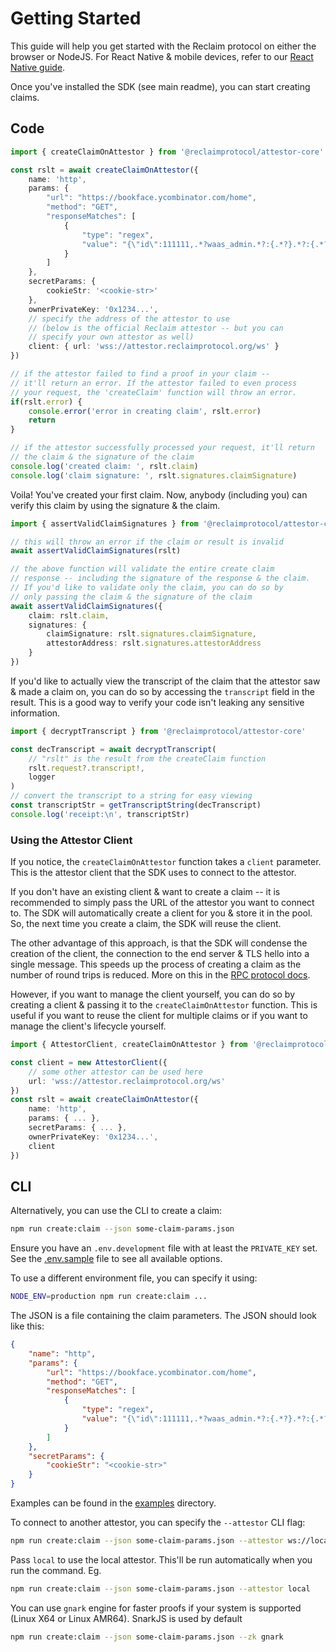 # Getting Started

This guide will help you get started with the Reclaim protocol on either the browser or NodeJS. For React Native & mobile devices, refer to our [React Native guide](docs/browser-rpc.md).

Once you've installed the SDK (see main readme), you can start creating claims.

## Code

```ts
import { createClaimOnAttestor } from '@reclaimprotocol/attestor-core'

const rslt = await createClaimOnAttestor({
	name: 'http',
	params: {
		"url": "https://bookface.ycombinator.com/home",
		"method": "GET",
		"responseMatches": [
			{
				"type": "regex",
				"value": "{\"id\":111111,.*?waas_admin.*?:{.*?}.*?:{.*?}.*?(?:full_name|first_name).*?}"
			}
		]
	},
	secretParams: {
		cookieStr: '<cookie-str>'
	},
	ownerPrivateKey: '0x1234...',
	// specify the address of the attestor to use
	// (below is the official Reclaim attestor -- but you can
	// specify your own attestor as well)
	client: { url: 'wss://attestor.reclaimprotocol.org/ws' }
})

// if the attestor failed to find a proof in your claim --
// it'll return an error. If the attestor failed to even process
// your request, the 'createClaim' function will throw an error.
if(rslt.error) {
	console.error('error in creating claim', rslt.error)
	return
}

// if the attestor successfully processed your request, it'll return
// the claim & the signature of the claim
console.log('created claim: ', rslt.claim)
console.log('claim signature: ', rslt.signatures.claimSignature)
```

Voila! You've created your first claim. Now, anybody (including you) can verify this claim by using the signature & the claim.
``` ts
import { assertValidClaimSignatures } from '@reclaimprotocol/attestor-core'

// this will throw an error if the claim or result is invalid
await assertValidClaimSignatures(rslt)

// the above function will validate the entire create claim
// response -- including the signature of the response & the claim.
// If you'd like to validate only the claim, you can do so by
// only passing the claim & the signature of the claim
await assertValidClaimSignatures({
	claim: rslt.claim,
	signatures: {
		claimSignature: rslt.signatures.claimSignature,
		attestorAddress: rslt.signatures.attestorAddress
	}
})
```

If you'd like to actually view the transcript of the claim that the attestor saw & made a claim on, you can do so by accessing the `transcript` field in the result. This is a good way to verify your code isn't leaking any sensitive information.

``` ts
import { decryptTranscript } from '@reclaimprotocol/attestor-core'

const decTranscript = await decryptTranscript(
	// "rslt" is the result from the createClaim function
	rslt.request?.transcript!,
	logger
)
// convert the transcript to a string for easy viewing
const transcriptStr = getTranscriptString(decTranscript)
console.log('receipt:\n', transcriptStr)
```

### Using the Attestor Client

If you notice, the `createClaimOnAttestor` function takes a `client` parameter. This is the attestor client that the SDK uses to connect to the attestor.

If you don't have an existing client & want to create a claim -- it is recommended to simply pass the URL of the attestor you want to connect to. The SDK will automatically create a client for you & store it in the pool. So, the next time you create a claim, the SDK will reuse the client.

The other advantage of this approach, is that the SDK will condense the creation of the client, the connection to the end server & TLS hello into a single message. This speeds up the process of creating a claim as the number of round trips is reduced. More on this in the [RPC protocol docs](docs/rpc.md).

However, if you want to manage the client yourself, you can do so by creating a client & passing it to the `createClaimOnAttestor` function. This is useful if you want to reuse the client for multiple claims or if you want to manage the client's lifecycle yourself.

``` ts
import { AttestorClient, createClaimOnAttestor } from '@reclaimprotocol/attestor-core'

const client = new AttestorClient({
	// some other attestor can be used here
	url: 'wss://attestor.reclaimprotocol.org/ws'
})
const rslt = await createClaimOnAttestor({
	name: 'http',
	params: { ... },
	secretParams: { ... },
	ownerPrivateKey: '0x1234...',
	client
})
```

## CLI

Alternatively, you can use the CLI to create a claim:

```sh
npm run create:claim --json some-claim-params.json
```

Ensure you have an `.env.development` file with at least the `PRIVATE_KEY` set. See the [.env.sample](.env.sample) file to see all available options.

To use a different environment file, you can specify it using:
```sh
NODE_ENV=production npm run create:claim ...
```

The JSON is a file containing the claim parameters. The JSON should look like this:

```json
{
	"name": "http",
	"params": {
		"url": "https://bookface.ycombinator.com/home",
		"method": "GET",
		"responseMatches": [
			{
				"type": "regex",
				"value": "{\"id\":111111,.*?waas_admin.*?:{.*?}.*?:{.*?}.*?(?:full_name|first_name).*?}"
			}
		]
	},
	"secretParams": {
		"cookieStr": "<cookie-str>"
	}
}
```

Examples can be found in the [examples](/example) directory.

To connect to another attestor, you can specify the `--attestor` CLI flag:

``` sh
npm run create:claim --json some-claim-params.json --attestor ws://localhost:8001/ws
```

Pass `local` to use the local attestor. This'll be run automatically when you run the command. Eg.
``` sh
npm run create:claim --json some-claim-params.json --attestor local
```

You can use `gnark` engine for faster proofs if your system is supported (Linux X64 or Linux AMR64). SnarkJS is used by default
``` sh
npm run create:claim --json some-claim-params.json --zk gnark
```
